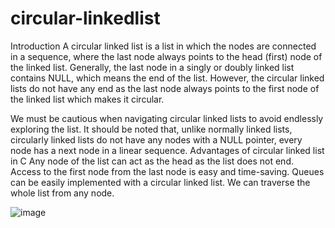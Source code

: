 # circular-linkedlist
Introduction
A circular linked list is a list in which the nodes are connected in a sequence, where the last node always points to the head (first) node of the linked list. Generally, the last node in a singly or doubly linked list contains NULL, which means the end of the list. However, the circular linked lists do not have any end as the last node always points to the first node of the linked list which makes it circular.

We must be cautious when navigating circular linked lists to avoid endlessly exploring the list. It should be noted that, unlike normally linked lists, circularly linked lists do not have any nodes with a NULL pointer, every node has a next node in a linear sequence.
Advantages of circular linked list in C
Any node of the list can act as the head as the list does not end.
Access to the first node from the last node is easy and time-saving.
Queues can be easily implemented with a circular linked list.
We can traverse the whole list from any node.

 ![image](https://user-images.githubusercontent.com/125429673/234379689-6be7d5b9-610b-4afb-8dc0-e5646dce44cf.png)
